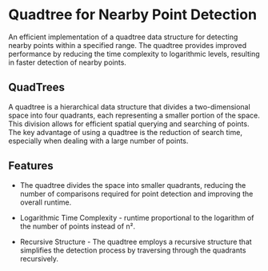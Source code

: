 # Quadtree for Nearby Point Detection

An efficient implementation of a quadtree data structure for detecting nearby points within a specified range.
The quadtree provides improved performance by reducing the time complexity to logarithmic levels, resulting in faster detection of nearby points.

## QuadTrees

A quadtree is a hierarchical data structure that divides a two-dimensional space into four quadrants, each representing a smaller portion of the space. This division allows for efficient spatial querying and searching of points. The key advantage of using a quadtree is the reduction of search time, especially when dealing with a large number of points.

## Features

-  The quadtree divides the space into smaller quadrants, reducing the number of comparisons required for point detection and improving the overall runtime.

-  Logarithmic Time Complexity - runtime proportional to the logarithm of the number of points instead of n².

-  Recursive Structure - The quadtree employs a recursive structure that simplifies the detection process by traversing through the quadrants recursively.
